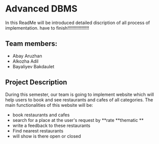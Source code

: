 # Advanced DBMS

In this ReadMe will be introduced detailed discription of all process of implementation. have to finish!!!!!!!!!!!!!!!!!

## Team members:
* Abay Aruzhan
* Alkozha Adil
* Bayaliyev Bakdaulet

## Project Description
During this semester, our team is going to implement website which will help users to book and see restaurants and cafes of all categories. The main functionalities of this website will be: 
* book restaurants and cafes
* search for a place at the user's request by
**rate
**thematic
**
* write a feedback to these restaurants
* Find nearest restaurants
* will show is there open or closed

